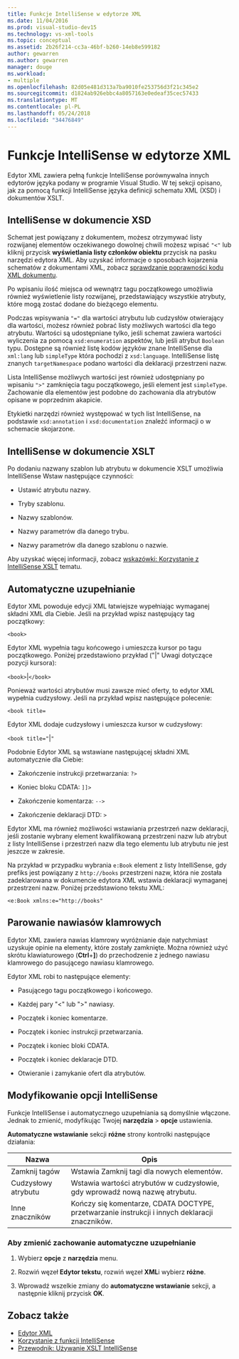 ```yaml
---
title: Funkcje IntelliSense w edytorze XML
ms.date: 11/04/2016
ms.prod: visual-studio-dev15
ms.technology: vs-xml-tools
ms.topic: conceptual
ms.assetid: 2b26f214-cc3a-46bf-b260-14eb8e599182
author: gewarren
ms.author: gewarren
manager: douge
ms.workload:
- multiple
ms.openlocfilehash: 82d05e481d313a7ba9010fe253756d3f21c345e2
ms.sourcegitcommit: d1824ab926ebbc4a8057163e0edeaf35cec57433
ms.translationtype: MT
ms.contentlocale: pl-PL
ms.lasthandoff: 05/24/2018
ms.locfileid: "34476849"
---
```

# <a name="xml-editor-intellisense-features"></a>Funkcje IntelliSense w edytorze XML

Edytor XML zawiera pełną funkcje IntelliSense porównywalna innych edytorów języka podany w programie Visual Studio. W tej sekcji opisano, jak za pomocą funkcji IntelliSense języka definicji schematu XML (XSD) i dokumentów XSLT.

## <a name="intellisense-in-an-xsd-document"></a>IntelliSense w dokumencie XSD
 Schemat jest powiązany z dokumentem, możesz otrzymywać listy rozwijanej elementów oczekiwanego dowolnej chwili możesz wpisać `"<"` lub kliknij przycisk **wyświetlania listy członków obiektu** przycisk na pasku narzędzi edytora XML. Aby uzyskać informacje o sposobach kojarzenia schematów z dokumentami XML, zobacz [sprawdzanie poprawności kodu XML dokumentu](../xml-tools/xml-document-validation.md).

 Po wpisaniu ilość miejsca od wewnątrz tagu początkowego umożliwia również wyświetlenie listy rozwijanej, przedstawiający wszystkie atrybuty, które mogą zostać dodane do bieżącego elementu.

 Podczas wpisywania `"="` dla wartości atrybutu lub cudzysłów otwierający dla wartości, możesz również pobrać listy możliwych wartości dla tego atrybutu. Wartości są udostępniane tylko, jeśli schemat zawiera wartości wyliczenia za pomocą `xsd:enumeration` aspektów, lub jeśli atrybut `Boolean` typu. Dostępne są również listę kodów języków znane IntelliSense dla `xml:lang` lub `simpleType` która pochodzi z `xsd:language`. IntelliSense listę znanych `targetNamespace` podano wartości dla deklaracji przestrzeni nazw.

 Lista IntelliSense możliwych wartości jest również udostępniany po wpisaniu `">"` zamknięcia tagu początkowego, jeśli element jest `simpleType`. Zachowanie dla elementów jest podobne do zachowania dla atrybutów opisane w poprzednim akapicie.

 Etykietki narzędzi również występować w tych list IntelliSense, na podstawie `xsd:annotation` i `xsd:documentation` znaleźć informacji o w schemacie skojarzone.

## <a name="intellisense-in-an-xslt-document"></a>IntelliSense w dokumencie XSLT
 Po dodaniu nazwany szablon lub atrybutu w dokumencie XSLT umożliwia IntelliSense Wstaw następujące czynności:

-   Ustawić atrybutu nazwy.

-   Tryby szablonu.

-   Nazwy szablonów.

-   Nazwy parametrów dla danego trybu.

-   Nazwy parametrów dla danego szablonu o nazwie.

Aby uzyskać więcej informacji, zobacz [wskazówki: Korzystanie z IntelliSense XSLT](../xml-tools/walkthrough-using-xslt-intellisense.md) tematu.

## <a name="auto-completion"></a>Automatyczne uzupełnianie
 Edytor XML powoduje edycji XML łatwiejsze wypełniając wymaganej składni XML dla Ciebie. Jeśli na przykład wpisz następujący tag początkowy:

 `<book>`

 Edytor XML wypełnia tagu końcowego i umieszcza kursor po tagu początkowego. Poniżej przedstawiono przykład ("&#124;" Uwagi dotyczące pozycji kursora):

 `<book>`&#124;`</book>`

 Ponieważ wartości atrybutów musi zawsze mieć oferty, to edytor XML wypełnia cudzysłowy. Jeśli na przykład wpisz następujące polecenie:

 `<book title=`

 Edytor XML dodaje cudzysłowy i umieszcza kursor w cudzysłowy:

 `<book title="`&#124;`"`

 Podobnie Edytor XML są wstawiane następującej składni XML automatycznie dla Ciebie:

-   Zakończenie instrukcji przetwarzania:  `?>`

-   Koniec bloku CDATA: `]]>`

-   Zakończenie komentarza: `-->`

-   Zakończenie deklaracji DTD: `>`

Edytor XML ma również możliwości wstawiania przestrzeń nazw deklaracji, jeśli zostanie wybrany element kwalifikowaną przestrzeni nazw lub atrybut z listy IntelliSense i przestrzeń nazw dla tego elementu lub atrybutu nie jest jeszcze w zakresie.

Na przykład w przypadku wybrania `e:Book` element z listy IntelliSense, gdy prefiks jest powiązany z `http://books` przestrzeni nazw, która nie została zadeklarowana w dokumencie edytora XML wstawia deklaracji wymaganej przestrzeni nazw. Poniżej przedstawiono tekstu XML:

`<e:Book xmlns:e="http://books"`

## <a name="brace-matching"></a>Parowanie nawiasów klamrowych
 Edytor XML zawiera nawias klamrowy wyróżnianie daje natychmiast uzyskuje opinie na elementy, które zostały zamknięte. Można również użyć skrótu klawiaturowego (**Ctrl**+**]**) do przechodzenie z jednego nawiasu klamrowego do pasującego nawiasu klamrowego.

 Edytor XML robi to następujące elementy:

-   Pasującego tagu początkowego i końcowego.

-   Każdej pary "\<" lub ">" nawiasy.

-   Początek i koniec komentarze.

-   Początek i koniec instrukcji przetwarzania.

-   Początek i koniec bloki CDATA.

-   Początek i koniec deklaracje DTD.

-   Otwieranie i zamykanie ofert dla atrybutów.

## <a name="modify-the-intellisense-options"></a>Modyfikowanie opcji IntelliSense
 Funkcje IntelliSense i automatycznego uzupełniania są domyślnie włączone. Jednak to zmienić, modyfikując Twojej **narzędzia** > **opcje** ustawienia.

 **Automatyczne wstawianie** sekcji **różne** strony kontrolki następujące działania:

|Nazwa|Opis|
|----------|-----------------|
|Zamknij tagów|Wstawia Zamknij tagi dla nowych elementów.|
|Cudzysłowy atrybutu|Wstawia wartości atrybutów w cudzysłowie, gdy wprowadź nową nazwę atrybutu.|
|Inne znaczników|Kończy się komentarze, CDATA DOCTYPE, przetwarzanie instrukcji i innych deklaracji znaczników.|

### <a name="to-change-the-auto-completion-behavior"></a>Aby zmienić zachowanie automatyczne uzupełnianie

1.  Wybierz **opcje** z **narzędzia** menu.

2.  Rozwiń węzeł **Edytor tekstu**, rozwiń węzeł **XML**i wybierz **różne**.

3.  Wprowadź wszelkie zmiany do **automatyczne wstawianie** sekcji, a następnie kliknij przycisk **OK**.

## <a name="see-also"></a>Zobacz także

- [Edytor XML](../xml-tools/xml-editor.md)
- [Korzystanie z funkcji IntelliSense](../ide/using-intellisense.md)
- [Przewodnik: Używanie XSLT IntelliSense](../xml-tools/walkthrough-using-xslt-intellisense.md)
